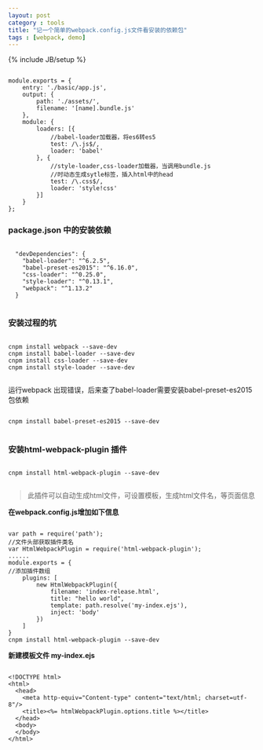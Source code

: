 ```yaml
---
layout: post
category : tools
title: "记一个简单的webpack.config.js文件看安装的依赖包"
tags : [webpack, demo]
---
```

{% include JB/setup %}



<pre><code>
module.exports = {
	entry: './basic/app.js',
	output: {
		path: './assets/',
		filename: '[name].bundle.js'
	},
	module: {
		loaders: [{
			//babel-loader加载器，将es6转es5
			test: /\.js$/,
			loader: 'babel'
		}, {
			//style-loader,css-loader加载器，当调用bundle.js
			//时动态生成sytle标签，插入html中的head
			test: /\.css$/,
			loader: 'style!css'
		}]
	}
};
</code></pre>

### package.json 中的安装依赖 


<pre><code>
  "devDependencies": {
    "babel-loader": "^6.2.5",
    "babel-preset-es2015": "^6.16.0",
    "css-loader": "^0.25.0",
    "style-loader": "^0.13.1",
    "webpack": "^1.13.2"
  }

</code></pre>

### 安装过程的坑

<pre><code>
cnpm install webpack --save-dev
cnpm install babel-loader --save-dev
cnpm install css-loader --save-dev
cnpm install style-loader --save-dev

</code></pre>

运行webpack  出现错误，后来查了babel-loader需要安装babel-preset-es2015包依赖

<pre><code>
cnpm install babel-preset-es2015 --save-dev

</code></pre>

### 安装html-webpack-plugin 插件

<pre><code>
cnpm install html-webpack-plugin --save-dev

</code></pre>

> 此插件可以自动生成html文件，可设置模板，生成html文件名，等页面信息

**在webpack.config.js增加如下信息**

<pre><code>
var path = require('path');
//文件头部获取插件类名
var HtmlWebpackPlugin = require('html-webpack-plugin');
......
module.exports = {
//添加插件数组
	plugins: [
		new HtmlWebpackPlugin({
			filename: 'index-release.html',
			title: "hello world",
			template: path.resolve('my-index.ejs'),
			inject: 'body'
		})
	]
}
cnpm install html-webpack-plugin --save-dev
</code></pre>
**新建模板文件 my-index.ejs**

<pre><code>
&lt;!DOCTYPE html&gt;
&lt;html&gt;
  &lt;head&gt;
    &lt;meta http-equiv=&quot;Content-type&quot; content=&quot;text/html; charset=utf-8&quot;/&gt;
    &lt;title&gt;&lt;%= htmlWebpackPlugin.options.title %&gt;&lt;/title&gt;
  &lt;/head&gt;
  &lt;body&gt;
  &lt;/body&gt;
&lt;/html&gt;

</code></pre>